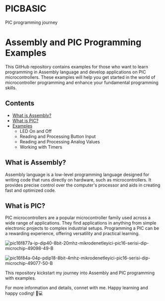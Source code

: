 # PICBASIC
PIC programming journey
# Assembly and PIC Programming Examples

This GitHub repository contains examples for those who want to learn programming in Assembly language and develop applications on PIC microcontrollers. These examples will help you get started in the world of microcontroller programming and enhance your fundamental programming skills.

## Contents

- [What is Assembly?](https://www.tutorialspoint.com/assembly_programming/assembly_introduction.htm)
- [What is PIC?](https://electronicsdesk.com/pic-microcontroller.html)
- [Examples](##What_is_PIC?)
  - LED On and Off
  - Reading and Processing Button Input
  - Reading and Processing Analog Values
  - Working with Timers

## What is Assembly?

Assembly language is a low-level programming language designed for writing code that runs directly on hardware, such as microcontrollers. It provides precise control over the computer's processor and aids in creating fast and optimized code.

## What is PIC?

PIC microcontrollers are a popular microcontroller family used across a wide range of applications. They find applications in anything from simple electronic projects to complex industrial setups. Programming a PIC can be a rewarding experience, offering versatility and practical learning.

![pic16f877a-ip-dip40-8bit-20mhz-mikrodenetleyici-pic16-serisi-dip-microchip-49098-49-B](https://github.com/PrensesMTN/PICBASIC/assets/60544998/ef2a1538-6349-43a8-919a-18fe38d79142)

![pic16f84a-04p-pdip18-8bit-4mhz-mikrodenetleyici-pic16-serisi-dip-microchip-49077-50-B](https://github.com/PrensesMTN/PICBASIC/assets/60544998/76c18466-b7b4-45d2-877f-5d29b9de5633)



This repository kickstart my journey into Assembly and PIC programming with examples.

For more information and details, connet with me. Happy learning and happy coding! 🚀💻
